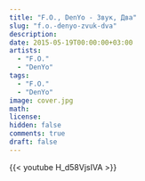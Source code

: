 ```yaml
---
title: "F.O., DenYo - Звук, Два" 
slug: "f.o.-denyo-zvuk-dva"
description: 
date: 2015-05-19T00:00:00+03:00
artists:
  - "F.O."
  - "DenYo"
tags:
  - "F.O."
  - "DenYo"
image: cover.jpg
math: 
license: 
hidden: false
comments: true
draft: false
---
```


{{< youtube H_d58VjsIVA >}}
